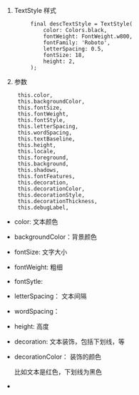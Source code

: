 1. TextStyle 样式

            final descTextStyle = TextStyle(
                color: Colors.black,
                fontWeight: FontWeight.w800,
                fontFamily: 'Roboto',
                letterSpacing: 0.5,
                fontSize: 18,
                height: 2,
            );

2. 参数

        this.color,
        this.backgroundColor,
        this.fontSize,
        this.fontWeight,
        this.fontStyle,
        this.letterSpacing,
        this.wordSpacing,
        this.textBaseline,
        this.height,
        this.locale,
        this.foreground,
        this.background,
        this.shadows,
        this.fontFeatures,
        this.decoration,
        this.decorationColor,
        this.decorationStyle,
        this.decorationThickness,
        this.debugLabel,

+ color: 文本颜色

+ backgroundColor：背景颜色

+ fontSize: 文字大小

+ fontWeight: 粗细

+ fontSytle: 

+ letterSpacing： 文本间隔

+ wordSpacing： 

+ height: 高度


+ decoration: 文本装饰，包括下划线，等

+ decorationColor： 装饰的颜色

   比如文本是红色，下划线为黑色

+ 